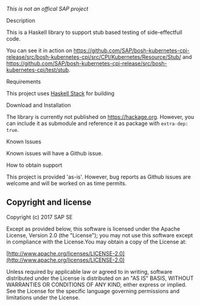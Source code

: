 *This is not an offical SAP project*

Description

This is a Haskell library to support stub based testing of side-effectfull code.

You can see it in action on https://github.com/SAP/bosh-kubernetes-cpi-release/src/bosh-kubernetes-cpi/src/CPI/Kubernetes/Resource/Stub/ and https://github.com/SAP/bosh-kubernetes-cpi-release/src/bosh-kubernetes-cpi/test/stub.

Requirements

This project uses [Haskell Stack](https://docs.haskellstack.org/en/stable/README/) for building

Download and Installation

The library is currently not published on https://hackage.org. However, you can include it as submodule and reference it as package with `extra-dep: true`.

Known Issues

Known issues will have a Github issue.

How to obtain support

This project is provided 'as-is'. However, bug reports as Github issues are welcome and will be worked on as time permits.

Copyright and license
---------------------

Copyright (c) 2017 SAP SE

Except as provided below, this software is licensed under the Apache License, Version 2.0 (the "License"); you may not use this software except in compliance with the License.You may obtain a copy of the License at:

[http://www.apache.org/licenses/LICENSE-2.0](http://www.apache.org/licenses/LICENSE-2.0)

Unless required by applicable law or agreed to in writing, software distributed under the License is distributed on an "AS IS" BASIS, WITHOUT WARRANTIES OR CONDITIONS OF ANY KIND, either express or implied. See the License for the specific language governing permissions and limitations under the License.
